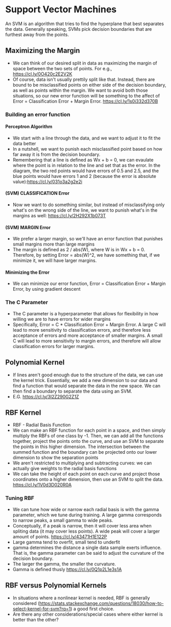 # Support Vector Machines
An SVM is an algorithm that tries to find the hyperplane that best separates the data. Generally speaking, SVMs pick decision boundaries that are furthest away from the points.

## Maximizing the Margin
- We can think of our desired split in data as maximizing the margin of space between the two sets of points. For e.g., https://cl.ly/0O420c2E2V2K
- Of course, data isn't usually prettily split like that. Instead, there are bound to be misclassified points on either side of the decision boundary, as well as points within the margin. We want to avoid both those situations, so our new error function will be something to the affect of Error = Classification Error + Margin Error. https://cl.ly/1s0i332d370B

### Building an error function

#### Perceptron Algorithm
- We start with a line through the data, and we want to adjust it to fit the data better
- In a nutshell, we want to punish each misclassified point based on how far away it is from the decision boundary.
- Remembering that a line is defined as Wx + b = 0, we can evaulate where the point is in relation to the line and set that as the error. In the diagram, the two red points would have errors of 0.5 and 2.5, and the blue points would have errors 1 and 2 (because the error is absolute value):https://cl.ly/031o3a2g2e2i

#### (SVM) CLASSIFICATION Error
- Now we want to do something similar, but instead of misclassifying only what's on the wrong side of the line, we want to punish what's in the margins as well: https://cl.ly/2H292X1b073T

#### (SVM) MARGIN Error
- We prefer a larger margin, so we'll have an error function that punishes small margins more than large margins
- The margin is defined as 2 / abs(W), where W is in Wx + b = 0. Therefore, by setting Error = abs(W)^2, we have something that, if we minimize it, we will have larger margins.

#### Minimizing the Error
- We can minimize our error function, Error = Classification Error + Margin Error, by using gradient descent

### The C Parameter
- The C parameter is a hyperparameter that allows for flexibility in how willing we are to have errors for wider margins
- Specifically, Error = C * Classification Error + Margin Error. A large C will lead to more sensitivity to classification errors, and therefore less acceptance of errors and more acceptance of smaller margins. A small C will lead to more sensitivity to margin errors, and therefore will allow classification errors for larger margins.

## Polynomial Kernel
- If lines aren't good enough due to the structure of the data, we can use the kernel trick. Essentially, we add a new dimension to our data and find a function that would separate the data in the new space. We can then find a boundary to separate the data using an SVM.
- E.G. https://cl.ly/3I2Z290G2Z1Z

## RBF Kernel
- RBF - Radial Basis Function
- We can make an RBF function for each point in a space, and then simply multiply the RBFs of one class by -1. Then, we can add all the functions together, project the points onto the curve, and use an SVM to separate the points in this higher dimension. The intersection between the summed function and the boundary can be projected onto our lower dimension to show the separation points
- We aren't restricted to multiplying and subtracting curves: we can actually give weights to the radial basis functions
- We can take the height of each point on each curve and project those coordinates onto a higher dimension, then use an SVM to split the data. https://cl.ly/1V0d3D020R0A

### Tuning RBF
- We can tune how wide or narrow each radial basis is with the gamma parameter, which we tune during training. A large gamma corresponds to narrow peaks, a small gamma to wide peaks.
- Conceptually, if a peak is narrow, then it will cover less area when spliting data (it may cover less points). A wide peak will cover a larger amount of points. https://cl.ly/43471H1E122P
- Large gamma tend to overfit, small tend to underfit
- gamma determines the distance a single data sample exerts influence.
That is, the gamma parameter can be said to adjust the curvature of the decision boundary.
- The larger the gamma, the smaller the curvature.
- Gamma is defined thusly https://cl.ly/0Q1p2L1e3s1A

## RBF versus Polynomial Kernels
- In situations where a nonlinear kernel is needed, RBF is generally considered (https://stats.stackexchange.com/questions/18030/how-to-select-kernel-for-svm?rq=1) a good first choice. 
- Are there any other considerations/special cases where either kernel is better than the other?
